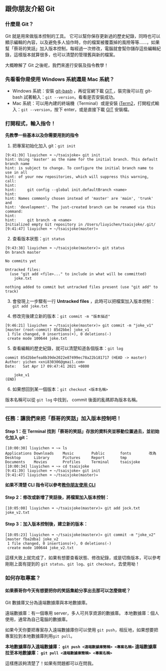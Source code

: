 ## 跟你朋友介紹 Git

### 什麼是 Git？

Git 就是用來做版本控制的工具。
它可以幫你保存更新過的歷史紀錄，同時也可以顯示編輯的內容，以及避免多人協作時，你的檔案被覆蓋掉的風險等等......，如果幫「蔡哥的笑話」加入版本控制，每經過一次修改，電腦就會幫你儲存這些編輯紀錄，這樣版本就算很多，也可以清楚的管理舊與新的檔案。

大概瞭解了 Git 之後呢，我們來進行安裝及指令教學！

### 先看看你是使用 Windows 系統還是 Mac 系統？

* Windows 系統：安裝 [git-bash](https://git-scm.com/download/win) ，再從官網下載 [GIT ](https://git-scm.com/download/win) ，裝完後可以在 git-bash 試著輸入：`git --version`，看看是否安裝成功。
* Mac 系統：可以用內建的終端機（Terminal）或是安裝 [iTerm2](https://iterm2.com/)，打開程式輸入：`git --version`，按下 enter，或是直接下載 [GIT](https://git-scm.com/book/en/v2/Getting-Started-Installing-Git) 安裝檔。

### 打開程式，輸入指令！

**先教學一些基本以及你需要用到的指令**

1. 把專案初始化加入 git：`git init`

```
[9:41:39] liuyichen ➜ ~/tsaisjoke» git init                         
hint: Using 'master' as the name for the initial branch. This default branch name
hint: is subject to change. To configure the initial branch name to use in all
hint: of your new repositories, which will suppress this warning, call:
hint:
hint:     git config --global init.defaultBranch <name>
hint:
hint: Names commonly chosen instead of 'master' are 'main', 'trunk' and
hint: 'development'. The just-created branch can be renamed via this command:
hint:
hint:     git branch -m <name>
Initialized empty Git repository in /Users/liuyichen/tsaisjoke/.git/
[9:41:47] liuyichen ➜ ~/tsaisjoke(master)»
```

2. 查看版本狀態：`git status`

```
[9:43:38] liuyichen ➜ ~/tsaisjoke(master✗)» git status             
On branch master

No commits yet

Untracked files:
  (use "git add <file>..." to include in what will be committed)
    joke.txt

nothing added to commit but untracked files present (use "git add" to track)
```

3. 會發現上一步驟有一行 **Untracked files** ，此時可以把檔案加入版本控制：`git add joke.txt`

3. 修改完後建立新的版本：`git commit -m "版本描述"`

```
[9:46:21] liuyichen ➜ ~/tsaisjoke(master✗)» git commit -m "joke_v1"  
[master (root-commit) 85d2bbe] joke_v1
 1 file changed, 0 insertions(+), 0 deletions(-)
 create mode 100644 joke.txt
```

5. 查看編輯的歷史紀錄，就可以清楚知道各個版本：`git log`

```
commit 85d2bbefea8b39de2022e87499ec78a22b181717 (HEAD -> master)
Author: yichen <xni830306@gmail.com>
Date:   Sat Apr 17 09:47:41 2021 +0800

    joke_v1
(END)
```

6. 如果想回到某一個版本：`git checkout <版本名稱>`

版本名稱可以從 `git log` 中找到， commit 後面的亂碼即為版本名稱。

***

### 任務：讓我們來把「蔡哥的笑話」加入版本控制吧！

#### Step 1：在 Terminal 找到「蔡哥的笑話」存放的資料夾並移動位置過去，並初始化加入 git：

```
[10:00:30] liuyichen ➜ ~» ls                                  
Applications Downloads    Music        Public       fonts        改為
Desktop      Library      Pictures     Report       tmp
Documents    Movies       Profiles     Terminal     tsaisjoke
[10:00:34] liuyichen ➜ ~» cd tsaisjoke
[9:41:39] liuyichen ➜ ~/tsaisjoke» git init
[9:41:47] liuyichen ➜ ~/tsaisjoke(master)»
```

**如果不清楚 CLI 指令可以參考[教你朋友使用 CLI](https://hackmd.io/@DMZ2uezmQsSNVTB_03UCEQ/SJ59NpPIO)**

#### Step 2：修改或新增了笑話後，將檔案加入版本控制：

```
[10:05:00] liuyichen ➜ ~/tsaisjoke(master✗)» git add jock.txt joke_v2.txt
```

#### Step 3：加入版本控制後，建立新的版本：

```
[10:05:23] liuyichen ➜ ~/tsaisjoke(master✗)» git commit -m "joke_v2" 
[master fba2dba] joke_v2
 1 file changed, 0 insertions(+), 0 deletions(-)
 create mode 100644 joke_v2.txt
```

這樣大致上就完成了，如果有想要查看狀態、修改紀錄，或是切換版本，可以參考剛剛上面有提到的 `git status`、`git log`、`git checkout`，去使用呦！

### 如何存取專案？

#### 如果蔡哥你今天有想要把你的笑話集給分享出去那可以怎麼做呢？

Git 數據庫又分為遠端數據庫與本地數據庫。

遠端數據庫：有一個專用 server，多人可共享資源的數據庫。
本地數據庫：個人使用，通常為自己電腦的數據庫。

如果今天你要把專案存入遠端數據庫你可以使用 `git push`，相反地，如果想要把專案拉到本地數據庫則用`git pull`。

**本地數據庫存入遠端數據庫： `git push <遠端數據庫簡稱> <專案名稱>`**
**遠端數據庫拉至本地數據庫： `git pull <遠端數據庫簡稱> <專案名稱>`**

這樣應該夠清楚了！如果有問題都可以在問我。
